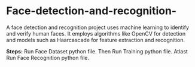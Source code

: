 # Face-detection-and-recognition-
A face detection and recognition project uses machine learning to identify and verify human faces. It employs algorithms like OpenCV for detection and models such as Haarcascade for feature extraction and recognition.

**Steps:**
Run Face Dataset python file.
Then Run Training python file.
Atlast Run Face Recognition python file.
